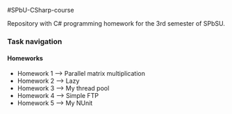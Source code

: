 #SPbU-CSharp-course

Repository with C# programming homework for the 3rd semester of SPbSU.

### Task navigation
#### Homeworks
- Homework 1 --> Parallel matrix multiplication
- Homework 2 --> Lazy
- Homework 3 --> My thread pool
- Homework 4 --> Simple FTP
- Homework 5 --> My NUnit
